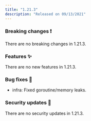```yaml
---
title: "1.21.3"
description: "Released on 09/13/2021"
---
```


### Breaking changes ❗

There are no breaking changes in 1.21.3.

### Features ✨

There are no new features in 1.21.3.

### Bug fixes 🐛

- infra: Fixed goroutine/memory leaks.

### Security updates 🔐

There are no security updates in 1.21.3.
